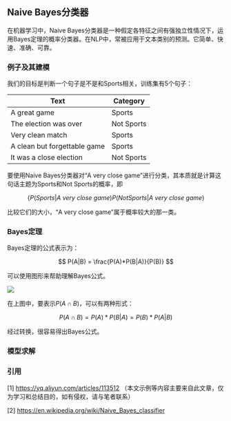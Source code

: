 ## Naive Bayes分类器

在机器学习中，Naive Bayes分类器是一种假定各特征之间有强独立性情况下，运用Bayes定理的概率分类器。在NLP中，常被应用于文本类别的预测。它简单、快速、准确、可靠。

### 例子及其建模

我们的目标是判断一个句子是不是和Sports相关，训练集有5个句子：

Text | Category
---|---
A great game | Sports
The election was over | Not Sports
Very clean match | Sports
A clean but forgettable game | Sports
It was a close election | Not Sports

要使用Naive Bayes分类器对“A very close game”进行分类，其本质就是计算这句话主题为Sports和Not Sports的概率，即

$$
\left\{
P(Sports | A~very~close~game)
P(Not Sports | A~very~close~game)
\right.
$$

比较它们的大小，“A very close game”属于概率较大的那一类。

### Bayes定理

Bayes定理的公式表示为：

$$
P(A|B) = \frac{P(A)*P(B|A)}{P(B)}
$$

可以使用图形来帮助理解Bayes公式。

![](/techdoc/docs/ml/images/bayes.png)

在上图中，要表示$P(A \cap B)$，可以有两种形式：

$$
P(A \cap B) = P(A)*P(B|A) = P(B)*P(A|B)
$$

经过转换，很容易得出Bayes公式。

### 模型求解



### 引用

[1] https://yq.aliyun.com/articles/113512 （本文示例等内容主要来自此文章，仅为学习和总结目的，如有侵权，请与笔者联系）

[2] https://en.wikipedia.org/wiki/Naive_Bayes_classifier

